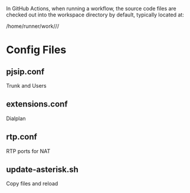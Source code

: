 In GitHub Actions, when running a workflow, the source code files are checked out into the workspace directory by default, typically located at:

/home/runner/work/<repository-name>/<repository-name>/


# Config Files

## pjsip.conf
Trunk and Users

## extensions.conf
Dialplan

## rtp.conf
RTP ports for NAT

## update-asterisk.sh
Copy files and reload



